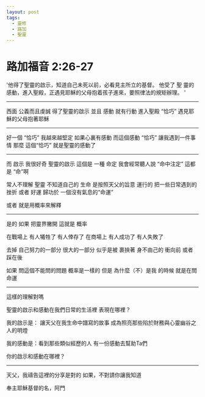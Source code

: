 ```yaml
---
layout: post
tags:
  - 靈修
  - 路加
  - 聖靈
---
```


# 路加福音 2:26-27

'他得了聖靈的啟示，知道自己未死以前，必看見主所立的基督。 他受了 聖 靈的感動，進入聖殿，正遇見耶穌的父母抱着孩子進來，要照律法的規矩辦理。 '

---

西面 公義而且虔誠
得了聖靈的啟示
並且 感動
就有行動 進入聖殿
“恰巧” 遇見耶穌的父母抱著耶穌

---

好一個 “恰巧”
我越來越堅定
如果心裏有感動
而這個感動 “恰巧” 讓我遇到一件事情
那麼 這個“恰巧” 就是聖靈的感動了

---

而 啟示
我很好奇 聖靈的啟示
這個是 一種 命定
我會經常聽人說 “命中注定”
這都是 “命”啊

常人不理解 聖靈
不知道自己的 生命 是按照天父的旨意 運行的
把一些日常遇到的 挫折 或者 好運 歸功於 一個沒有氣息的“命運”

或者 就是用概率來解釋

---

是的 如果 把靈界撇開
這就是 概率

在戰場上 有人犧牲了 有人倖存了
在商場上 有人成功了 有人失敗了

去掉 自己努力的一部分
很大的一部分 似乎是被 裹挾著
身不由己的 衝向前 或者 踩在後

如果 問這個不能問的問題 
概率是一樣的
但是 為什麼（不）是我 的時候
就是在問 命運

---

這樣的理解對嗎

聖靈的啟示和感動在我們日常的生活裡
表現在哪裡？

我的啟示是：
讓天父在我生命中譜寫的故事
成為照亮那些陷於財務與心靈幽谷之人的明燈

我的感動是：看到那些類似經歷的人 有一份感動去幫助Ta們

你的啟示和感動在哪裡？

---

天父，我禱告這裡的分享是對的
如果，不對請你讓我知道

奉主耶穌基督的名，阿門